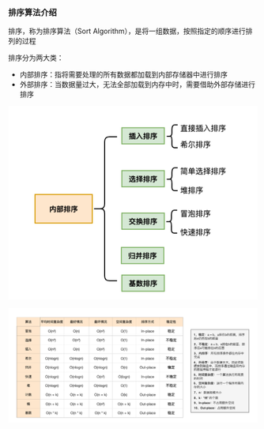 ### 排序算法介绍

排序，称为排序算法（Sort Algorithm），是将一组数据，按照指定的顺序进行排列的过程

排序分为两大类：

- 内部排序：指将需要处理的所有数据都加载到内部存储器中进行排序
- 外部排序：当数据量过大，无法全部加载到内存中时，需要借助外部存储进行排序

![内部排序目录](排序算法介绍.assets/image-20221009210733381.png)

![常用排序算法](排序算法介绍.assets/image-20221018004249009.png)